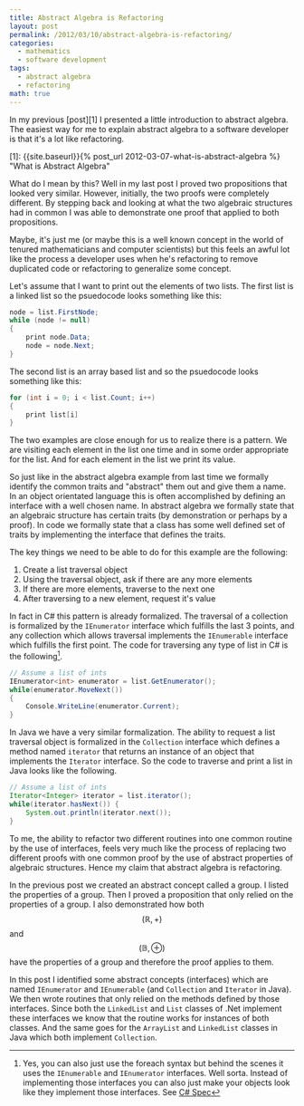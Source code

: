 ```yaml
---
title: Abstract Algebra is Refactoring
layout: post
permalink: /2012/03/10/abstract-algebra-is-refactoring/
categories:
  - mathematics
  - software development
tags:
  - abstract algebra
  - refactoring
math: true
---
```

In my previous [post][1] I presented a little introduction to abstract algebra. The easiest way for me to explain abstract algebra to a software developer is that it's a lot like refactoring.

 [1]: {{site.baseurl}}{% post_url  2012-03-07-what-is-abstract-algebra %} "What is Abstract Algebra"
<!--more-->


What do I mean by this? Well in my last post I proved two propositions that looked very similar. However, initially, the two proofs were completely different. By stepping back and looking at what the two algebraic structures had in common I was able to demonstrate one proof that applied to both propositions.

Maybe, it's just me (or maybe this is a well known concept in the world of tenured mathematicians and computer scientists) but this feels an awful lot like the process a developer uses when he's refactoring to remove duplicated code or refactoring to generalize some concept.

Let's assume that I want to print out the elements of two lists. The first list is a linked list so the psuedocode looks something like this:

```csharp
node = list.FirstNode;
while (node != null)
{
    print node.Data;
    node = node.Next;
}
```

<!--
or like this

{% gist 4ebc56c79954f3b3f096 %} -->

The second list is an array based list and so the psuedocode looks something like this:

```csharp
for (int i = 0; i < list.Count; i++)
{
    print list[i]
}
```

The two examples are close enough for us to realize there is a pattern. We are visiting each element in the list one time and in some order appropriate for the list. And for each element in the list we print its value.

So just like in the abstract algebra example from last time we formally identify the common traits and "abstract" them out and give them a name. In an object orientated language this is often accomplished by defining an interface with a well chosen name. In abstract algebra we formally state that an algebraic structure has certain traits (by demonstration or perhaps by a proof). In code we formally state that a class has some well defined set of traits by implementing the interface that defines the traits.

The key things we need to be able to do for this example are the following:

  1. Create a list traversal object
  2. Using the traversal object, ask if there are any more elements
  3. If there are more elements, traverse to the next one
  4. After traversing to a new element, request it's value

In fact in C# this pattern is already formalized. The traversal of a collection is formalized by the `IEnumerator` interface which fulfills the last 3 points, and any collection which allows traversal implements the `IEnumerable` interface which fulfills the first point. The code for traversing any type of list in C# is the following[^f1].

```csharp
// Assume a list of ints
IEnumerator<int> enumerator = list.GetEnumerator();
while(enumerator.MoveNext())
{
    Console.WriteLine(enumerator.Current);
}
```

In Java we have a very similar formalization. The ability to request a list traversal object is formalized in the `Collection` interface which defines a method named `iterator` that returns an instance of an object that implements the `Iterator` interface. So the code to traverse and print a list in Java looks like the following.

```java
// Assume a list of ints
Iterator<Integer> iterator = list.iterator();
while(iterator.hasNext()) {
    System.out.println(iterator.next());
}
```

To me, the ability to refactor two different routines into one common routine by the use of interfaces, feels very much like the process of replacing two different proofs with one common proof by the use of abstract properties of algebraic structures. Hence my claim that abstract algebra is refactoring.

In the previous post we created an abstract concept called a group. I listed the properties of a group. Then I proved a proposition that only relied on the properties of a group. I also demonstrated how both $$ (\mathbb{R},+)$$ and $$(\mathbb{B},\oplus) $$ have the properties of a group and therefore the proof applies to them.

In this post I identified some abstract concepts (interfaces) which are named `IEnumerator` and `IEnumerable` (and `Collection` and `Iterator` in Java). We then wrote routines that only relied on the methods defined by those interfaces. Since both the `LinkedList` and `List` classes of .Net implement these interfaces we know that the routine works for instances of both classes. And the same goes for the `ArrayList` and `LinkedList` classes in Java which both implement `Collection`.


 [^f1]: Yes, you can also just use the foreach syntax but behind the scenes it uses the `IEnumerable` and `IEnumerator` interfaces. Well sorta. Instead of implementing those interfaces you can also just make your objects look like they implement those interfaces. See [C# Spec](http://msdn.microsoft.com/en-us/library/aa664754(v=vs.71).aspx)
